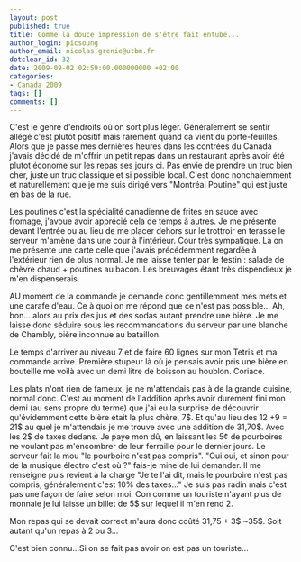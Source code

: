 ```yaml
---
layout: post
published: true
title: Comme la douce impression de s'être fait entubé...
author_login: picsoung
author_email: nicolas.grenie@utbm.fr
dotclear_id: 32
date: 2009-09-02 02:59:00.000000000 +02:00
categories:
- Canada 2009
tags: []
comments: []
---
```

<p>C'est le genre d'endroits où on sort plus léger. Généralement se sentir allégé c'est plutôt positif mais rarement quand ca vient du porte-feuilles.
Alors que je passe mes dernières heures dans les contrées du Canada j'avais décidé de m'offrir un petit repas dans un restaurant après avoir été plutot économe sur les repas ses jours ci. Pas envie de prendre un truc bien cher, juste un truc classique et si possible local. C'est donc nonchalemment et naturellement que je me suis dirigé vers "Montréal Poutine" qui est juste en bas de la rue.</p>


<p>Les poutines c'est la spécialité canadienne de frites en sauce avec fromage, j'avoue avoir apprécié cela de temps à autres.
Je me présente devant l'entrée ou au lieu de me placer dehors sur le trottroir en terasse le serveur m'amène dans une cour à l'intérieur. Cour très sympatique. Là on me présente une carte celle que j'avais précédemment regardée à l'extérieur rien de plus normal.
Je me laisse tenter par le festin&nbsp;: salade de chèvre chaud + poutines au bacon. Les breuvages étant très dispendieux je m'en dispenserais.</p>


<p>AU moment de la commande je demande donc gentillemment mes mets et une carafe d'eau. Ce à quoi on me répond que ce n'est pas possible... Ah, bon... alors au prix des jus et des sodas autant prendre une bière. Je me laisse donc séduire sous les recommandations du serveur par une blanche de Chambly, bière inconnue au bataillon.</p>


<p>Le temps d'arriver au niveau 7 et de faire 60 lignes sur mon Tetris et ma commande arrive. Première stupeur là où je pensais avoir pris une bière en bouteille me voilà avec un demi litre de boisson au houblon. Coriace.</p>


<p>Les plats n'ont rien de fameux, je ne m'attendais pas à de la grande cuisine, normal donc.
C'est au moment de l'addition après avoir durement fini mon demi (au sens propre du terme) que j'ai eu la surprise de découvrir qu'évidemment cette bière était la plus chère, 7$. Et qu'au lieu des 12 +9 = 21$ au quel je m'attendais je me trouve avec une addition de 31,70$. Avec les 2$ de taxes dedans.
Je paye mon dû, en laissant les 5¢ de pourboires ne voulant pas m'encombrer de leur ferraille pour le dernier jours. Le serveur fait la mou "le pourboire n'est pas compris". "Oui oui, et sinon pour de la musique électro c'est où ?" fais-je mine de lui demander. Il me renseigne puis revient à la charge "Je te l'ai dit, mais le pourboire n'est pas compris, généralement c'est 10% des taxes..." Je suis pas radin mais c'est pas une façon de faire selon moi. Con comme un touriste n'ayant plus de monnaie je lui laisse un billet de 5$ sur lequel il m'en rend 2.</p>


<p>Mon repas qui se devait correct m'aura donc coûté 31,75 + 3$ ~35$. Soit autant qu'un repas à 2 ou 3...</p>


<p>C'est bien connu...Si on se fait pas avoir on est pas un touriste...</p>
